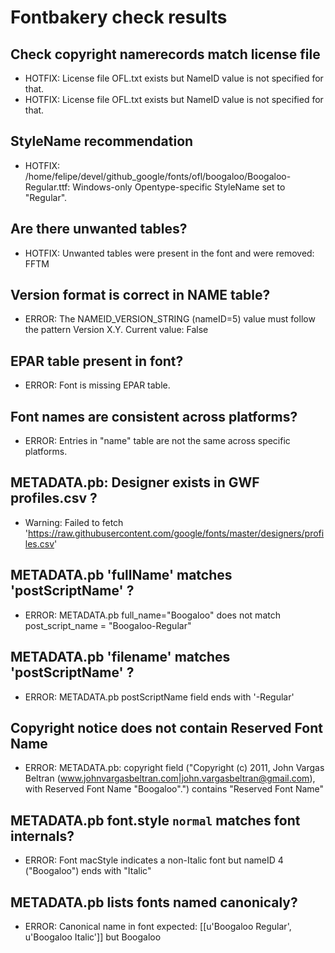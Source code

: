 # Fontbakery check results
## Check copyright namerecords match license file
* HOTFIX: License file OFL.txt exists but NameID value is not specified for that.
* HOTFIX: License file OFL.txt exists but NameID value is not specified for that.

## StyleName recommendation
* HOTFIX: /home/felipe/devel/github_google/fonts/ofl/boogaloo/Boogaloo-Regular.ttf: Windows-only Opentype-specific StyleName set to "Regular".

## Are there unwanted tables?
* HOTFIX: Unwanted tables were present in the font and were removed: FFTM

## Version format is correct in NAME table?
* ERROR: The NAMEID_VERSION_STRING (nameID=5) value must follow the pattern Version X.Y. Current value: False

## EPAR table present in font?
* ERROR: Font is missing EPAR table.

## Font names are consistent across platforms?
* ERROR: Entries in "name" table are not the same across specific platforms.

## METADATA.pb: Designer exists in GWF profiles.csv ?
* Warning: Failed to fetch 'https://raw.githubusercontent.com/google/fonts/master/designers/profiles.csv'

## METADATA.pb 'fullName' matches 'postScriptName' ?
* ERROR: METADATA.pb full_name="Boogaloo" does not match post_script_name = "Boogaloo-Regular"

## METADATA.pb 'filename' matches 'postScriptName' ?
* ERROR: METADATA.pb postScriptName field ends with '-Regular'

## Copyright notice does not contain Reserved Font Name
* ERROR: METADATA.pb: copyright field ("Copyright (c) 2011, John Vargas Beltran (www.johnvargasbeltran.com|john.vargasbeltran@gmail.com), with Reserved Font Name "Boogaloo".") contains "Reserved Font Name"

## METADATA.pb font.style `normal` matches font internals?
* ERROR: Font macStyle indicates a non-Italic font but nameID 4 ("Boogaloo") ends with "Italic"

## METADATA.pb lists fonts named canonicaly?
* ERROR: Canonical name in font expected: [[u'Boogaloo Regular', u'Boogaloo Italic']] but Boogaloo

